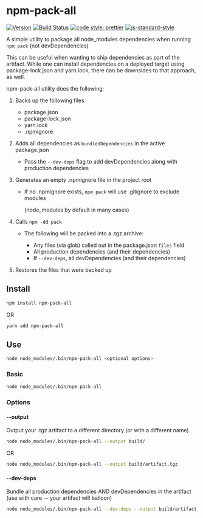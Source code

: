 # npm-pack-all
[![Version](https://img.shields.io/github/package-json/v/kleingtm/npm-pack-all.svg)](https://www.npmjs.com/package/npm-pack-all)
[![Build Status](https://travis-ci.org/kleingtm/npm-pack-all.svg?branch=master)](https://travis-ci.org/kleingtm/npm-pack-all)
[![code style: prettier](https://img.shields.io/badge/code_style-prettier-ff69b4.svg)](https://github.com/prettier/prettier)
[![js-standard-style](https://img.shields.io/badge/code%20style-standard-brightgreen.svg)](http://standardjs.com/)

A simple utility to package all node_modules dependencies when running `npm pack` (not devDependencies)

This can be useful when wanting to ship dependencies as part of the artifact.
While one can install dependencies on a deployed target using package-lock.json and yarn.lock,
there can be downsides to that approach, as well.

npm-pack-all utility does the following:  

1. Backs up the following files

    + package.json
    + package-lock.json
    + yarn.lock
    + .npmignore
    
2. Adds all dependencies as `bundledDependencies` in the active package.json

    + Pass the `--dev-deps` flag to add devDependencies along with production dependencies

3. Generates an empty .npmignore file in the project root

    + If no .npmignore exists, `npm pack` will use .gitignore to exclude modules
    
        (node_modules by default in many cases) 

4. Calls `npm -dd pack`

    + The following will be packed into a .tgz archive:
    
        + Any files (via glob) called out in the package.json `files` field
        + All production dependencies (and their dependencies)
        + If `--dev-deps`, all devDependencies (and their dependencies)
    
5. Restores the files that were backed up



## Install
```bash
npm install npm-pack-all
```
OR

```bash
yarn add npm-pack-all
```

## Use
```bash
node node_modules/.bin/npm-pack-all <optional options>
```

### Basic
```bash
node node_modules/.bin/npm-pack-all
```

### Options
#### --output
Output your .tgz artifact to a different directory (or with a different name)
```bash
node node_modules/.bin/npm-pack-all --output build/
```

OR

```bash
node node_modules/.bin/npm-pack-all --output build/artifact.tgz
```

#### --dev-deps
Bundle all production dependencies AND devDependencies in the artifact
(use with care -- your artifact will balloon)
```bash
node node_modules/.bin/npm-pack-all --dev-deps --output build/artifact.tgz
```

